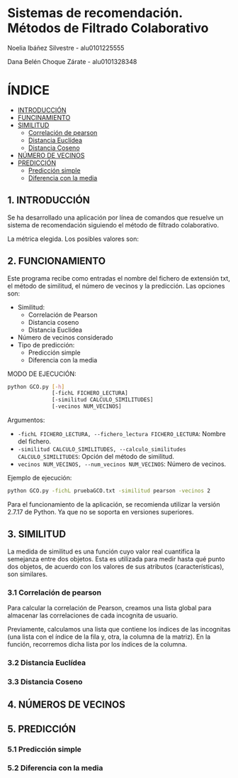 # Sistemas de recomendación. Métodos de Filtrado Colaborativo

Noelia Ibáñez Silvestre - alu0101225555

Dana Belén Choque Zárate - alu0101328348

# ÍNDICE
- [INTRODUCCIÓN](#id1)
- [FUNCINAMIENTO](#id2)
- [SIMILITUD](#id3)
  - [Correlación de pearson](#id4)
  - [Distancia Euclídea](#id5)
  - [Distancia Coseno](#id6)
- [NÚMERO DE VECINOS](#id7)
- [PREDICCIÓN](#id8)
  - [Predicción simple](#id9)
  - [Diferencia con la media](#id10)



## 1. INTRODUCCIÓN <a name="id1"></a>
Se ha desarrollado una aplicación por línea de comandos que resuelve un sistema de recomendación siguiendo el método de filtrado colaborativo. 

La métrica elegida. Los posibles valores son:



## 2. FUNCIONAMIENTO <a name="id2"></a>
Este programa recibe como entradas el nombre del fichero de extensión txt, el método de similitud, el número de vecinos y la predicción.
Las opciones son:
- Similitud:
  - Correlación de Pearson
  - Distancia coseno
  - Distancia Euclídea
- Número de vecinos considerado
- Tipo de predicción:
  - Predicción simple
  - Diferencia con la media

MODO DE EJECUCIÓN:
```bash
python GCO.py [-h]
              [-fichL FICHERO_LECTURA]
              [-similitud CALCULO_SIMILITUDES]
              [-vecinos NUM_VECINOS]
```
Argumentos:
* ```-fichL FICHERO_LECTURA, --fichero_lectura FICHERO_LECTURA```: Nombre del fichero.
* ```-similitud CALCULO_SIMILITUDES, --calculo_similitudes CALCULO_SIMILITUDES```: Opción del método de similitud.
* ```vecinos NUM_VECINOS, --num_vecinos NUM_VECINOS```: Número de vecinos.

Ejemplo de ejecución:
<!-- PONER EL DEFINITIVO -->
```bash
python GCO.py -fichL pruebaGCO.txt -similitud pearson -vecinos 2
```

Para el funcionamiento de la aplicación, se recomienda utilizar la versión 2.7.17 de Python. Ya que no se soporta en versiones superiores.



## 3. SIMILITUD <a name="id3"></a>
La medida de similitud es una función cuyo valor real cuantifica la semejanza entre dos objetos. Esta es utilizada para medir hasta qué punto dos objetos, de acuerdo con los valores de sus atributos (características), son similares.

### 3.1 Correlación de pearson <a name="id4"></a>
Para calcular la correlación de Pearson, creamos una lista global para almacenar las correlaciones de cada incognita de usuario.

Previamente, calculamos una lista que contiene los índices de las incognitas (una lista con el índice de la fila y, otra, la columna de la matriz). En la función, recorremos dicha lista por los índices de la columna.
<!-- FALTA... -->



### 3.2 Distancia Euclídea <a name="id5"></a>


<!-- Noelia -->
### 3.3 Distancia Coseno <a name="id6"></a>

## 4. NÚMEROS DE VECINOS <a name="id7"></a>


## 5. PREDICCIÓN <a name="id8"></a>

### 5.1 Predicción simple <a name="id9"></a>


### 5.2 Diferencia con la media <a name="id10"></a>
